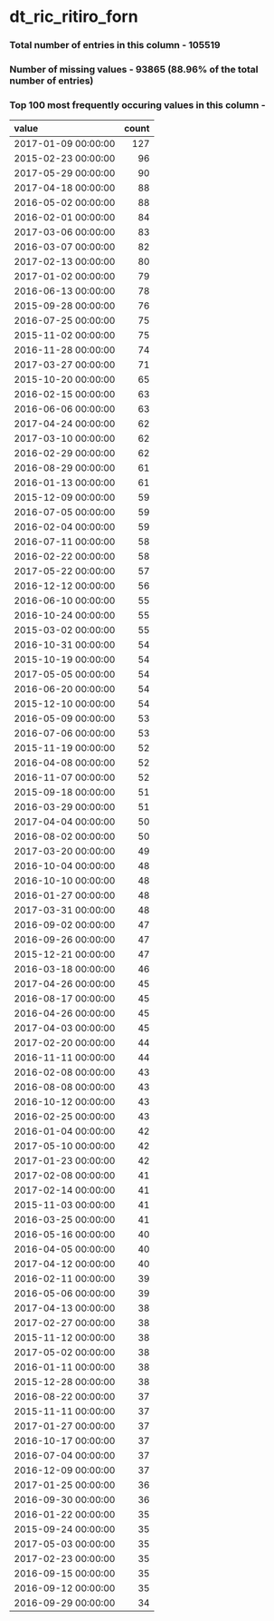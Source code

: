 
# dt_ric_ritiro_forn

### Total number of entries in this column - 105519

### Number of missing values - 93865 (88.96% of the total number of entries)

### Top 100 most frequently occuring values in this column -

| value               |   count |
|:--------------------|--------:|
| 2017-01-09 00:00:00 |     127 |
| 2015-02-23 00:00:00 |      96 |
| 2017-05-29 00:00:00 |      90 |
| 2017-04-18 00:00:00 |      88 |
| 2016-05-02 00:00:00 |      88 |
| 2016-02-01 00:00:00 |      84 |
| 2017-03-06 00:00:00 |      83 |
| 2016-03-07 00:00:00 |      82 |
| 2017-02-13 00:00:00 |      80 |
| 2017-01-02 00:00:00 |      79 |
| 2016-06-13 00:00:00 |      78 |
| 2015-09-28 00:00:00 |      76 |
| 2016-07-25 00:00:00 |      75 |
| 2015-11-02 00:00:00 |      75 |
| 2016-11-28 00:00:00 |      74 |
| 2017-03-27 00:00:00 |      71 |
| 2015-10-20 00:00:00 |      65 |
| 2016-02-15 00:00:00 |      63 |
| 2016-06-06 00:00:00 |      63 |
| 2017-04-24 00:00:00 |      62 |
| 2017-03-10 00:00:00 |      62 |
| 2016-02-29 00:00:00 |      62 |
| 2016-08-29 00:00:00 |      61 |
| 2016-01-13 00:00:00 |      61 |
| 2015-12-09 00:00:00 |      59 |
| 2016-07-05 00:00:00 |      59 |
| 2016-02-04 00:00:00 |      59 |
| 2016-07-11 00:00:00 |      58 |
| 2016-02-22 00:00:00 |      58 |
| 2017-05-22 00:00:00 |      57 |
| 2016-12-12 00:00:00 |      56 |
| 2016-06-10 00:00:00 |      55 |
| 2016-10-24 00:00:00 |      55 |
| 2015-03-02 00:00:00 |      55 |
| 2016-10-31 00:00:00 |      54 |
| 2015-10-19 00:00:00 |      54 |
| 2017-05-05 00:00:00 |      54 |
| 2016-06-20 00:00:00 |      54 |
| 2015-12-10 00:00:00 |      54 |
| 2016-05-09 00:00:00 |      53 |
| 2016-07-06 00:00:00 |      53 |
| 2015-11-19 00:00:00 |      52 |
| 2016-04-08 00:00:00 |      52 |
| 2016-11-07 00:00:00 |      52 |
| 2015-09-18 00:00:00 |      51 |
| 2016-03-29 00:00:00 |      51 |
| 2017-04-04 00:00:00 |      50 |
| 2016-08-02 00:00:00 |      50 |
| 2017-03-20 00:00:00 |      49 |
| 2016-10-04 00:00:00 |      48 |
| 2016-10-10 00:00:00 |      48 |
| 2016-01-27 00:00:00 |      48 |
| 2017-03-31 00:00:00 |      48 |
| 2016-09-02 00:00:00 |      47 |
| 2016-09-26 00:00:00 |      47 |
| 2015-12-21 00:00:00 |      47 |
| 2016-03-18 00:00:00 |      46 |
| 2017-04-26 00:00:00 |      45 |
| 2016-08-17 00:00:00 |      45 |
| 2016-04-26 00:00:00 |      45 |
| 2017-04-03 00:00:00 |      45 |
| 2017-02-20 00:00:00 |      44 |
| 2016-11-11 00:00:00 |      44 |
| 2016-02-08 00:00:00 |      43 |
| 2016-08-08 00:00:00 |      43 |
| 2016-10-12 00:00:00 |      43 |
| 2016-02-25 00:00:00 |      43 |
| 2016-01-04 00:00:00 |      42 |
| 2017-05-10 00:00:00 |      42 |
| 2017-01-23 00:00:00 |      42 |
| 2017-02-08 00:00:00 |      41 |
| 2017-02-14 00:00:00 |      41 |
| 2015-11-03 00:00:00 |      41 |
| 2016-03-25 00:00:00 |      41 |
| 2016-05-16 00:00:00 |      40 |
| 2016-04-05 00:00:00 |      40 |
| 2017-04-12 00:00:00 |      40 |
| 2016-02-11 00:00:00 |      39 |
| 2016-05-06 00:00:00 |      39 |
| 2017-04-13 00:00:00 |      38 |
| 2017-02-27 00:00:00 |      38 |
| 2015-11-12 00:00:00 |      38 |
| 2017-05-02 00:00:00 |      38 |
| 2016-01-11 00:00:00 |      38 |
| 2015-12-28 00:00:00 |      38 |
| 2016-08-22 00:00:00 |      37 |
| 2015-11-11 00:00:00 |      37 |
| 2017-01-27 00:00:00 |      37 |
| 2016-10-17 00:00:00 |      37 |
| 2016-07-04 00:00:00 |      37 |
| 2016-12-09 00:00:00 |      37 |
| 2017-01-25 00:00:00 |      36 |
| 2016-09-30 00:00:00 |      36 |
| 2016-01-22 00:00:00 |      35 |
| 2015-09-24 00:00:00 |      35 |
| 2017-05-03 00:00:00 |      35 |
| 2017-02-23 00:00:00 |      35 |
| 2016-09-15 00:00:00 |      35 |
| 2016-09-12 00:00:00 |      35 |
| 2016-09-29 00:00:00 |      34 |
